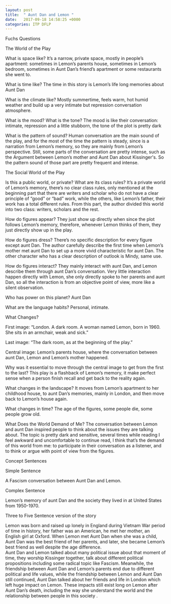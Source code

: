 ```yaml
---
layout: post
title:  " Aunt Dan and Lemon "
date:   2017-09-18 14:58:25 +0000
categories: ITP DFLP
---
```


Fuchs Questions


The World of the Play

What is space like? It’s a narrow, private space, mostly in people’s apartment: sometimes in Lemon’s parents house, sometimes in Lemon’s bedroom, sometimes in Aunt Dan’s friend’s apartment or some restaurants she went to.

What is time like? The time in this story is Lemon’s life long memories about Aunt Dan

What is the climate like?  Mostly summertime, feels warm, hot humid weather and build up a very intimate but repression conversation atmosphere. 

What is the mood? What is the tone? The mood is like their conversation: intimate, repression and a little stubborn, the tone of the plot is pretty dark

What is the pattern of sound? Human conversation are the main sound of the play, and for the most of the time the pattern is steady, since is a narration from Lemon’s memory, so they are mainly from Lemon’s perspective. Still, some parts of the conversation are pretty intense, such as the Argument between Lemon’s mother and Aunt Dan about Kissinger's. So the pattern sound of those part are pretty frequent and intense.


The Social World of the Play


Is this a public world, or private? What are its class rules? It’s a private world of Lemon’s memory, there’s no clear class rules, only mentioned at the beginning part that there are writers and scholar who do not have a clear principle of  “good” or “bad” work, while the others, like Lemon’s father, their work has a total different rules. From this part, the author divided this world into two class: writers, scholars and the rest. 


How do figures appear? They just show up directly when since the plot follows Lemon’s memory, therefore, whenever Lemon thinks of them, they just directly show up in the play. 

How do figures dress? There’s no specific description for every figure except aunt Dan. The author carefully describe the first time when Lemon’s mother met aunt Dan to set up a more vivid characteristic for aunt Dan. The other character who has a clear description of outlook is Mindy, same use. 

How do figures interact? They mainly interact with aunt Dan, and Lemon describe them through aunt Dan’s conversation. Very little interaction happen directly with Lemon, she only directly spoke to her parents and aunt Dan, so all the interaction is from an objective point of view, more like a silent observation. 

Who has power on this planet?  Aunt Dan

What are the language habits?  Personal, intimate.

What Changes?

First image: “London. A dark room. A woman named Lemon, born in 1960. She sits in an armchair, weak and sick.”

Last image: “The dark room, as at the beginning of the play.”

Central image: Lemon’s parents house, where the conversation between aunt Dan, Lemon and Lemon’s mother happened.

Why was it essential to move through the central image to get from the first to the last? This play is a flashback of Lemon’s memory, it make perfect sense when a person finish recall and get back to the reality again. 

What changes in the landscape? It moves from Lemon’s apartment to her childhood house, to aunt Dan’s memories, mainly in London, and then move back to Lemon’s house again. 

What changes in time? The age of the figures, some people die, some people grow old. 

What Does the World Demand of Me?
The conversation between Lemon and aunt Dan inspired people to think about the issues they are talking about. The topic is pretty dark and sensitive, several times while reading I feel awkward and uncomfortable to continue read, I think that’s the demand of this world from me: to participate in their conversation as a listener, and to think or argue with point of view from the figures.

Concept Sentences

Simple Sentence

A Fascism conversation between Aunt Dan and Lemon. 

Complex Sentence

Lemon’s memory of aunt Dan and the society they lived in at United States from 1950-1970. 

Three to Five Sentence version of the story

Lemon was born and raised up lonely in England during Vietnam War period of time in history, her father was an American, he met her mother, an English girl at Oxford.
When Lemon met Aunt Dan when she was a child, Aunt Dan was the best friend of her parents, and later, she became Lemon’s best friend as well despite the age difference.  
Aunt Dan and Lemon talked about many political issue about that moment of time, they worship Kissinger together, talk about different political propositions including some radical topic like Fascism.
Meanwhile, the friendship between Aunt Dan and Lemon’s parents end due to different political and life values, while the friendship between Lemon and Aunt Dan still continued, Aunt Dan talked about her friends and life in London which left huge impact on Lemon. 
These impacts still exist long on Lemon after Aunt Dan’s death, including the way she understand the world and the relationship between people in this society . 
